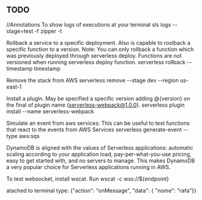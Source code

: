 TODO
--

//Annotations
To show logs of executions at your terminal
sls logs --stage=test -f zipper -t 

Rollback a service to a specific deployment.
Also is capable to roolback a specific function to a version.
Note: You can only rollback a function which was previously deployed through serverless deploy. Functions are not versioned when running serverless deploy function.
serverless rollback --timestamp timestamp

Remove the stack from AWS
serverless remove --stage dev --region us-east-1

Install a plugin. May be specified a specific version adding @{version}
on the final of plugin name (serverless-webpack@1.0.0).
serverless plugin install --name serverless-webpack

Simulate an event from aws services:
This can be useful to test functions that react
to the events from AWS Services
serverless generate-event --type aws:sqs

DynamoDB is aligned with the values of Serverless applications: automatic scaling according to your application load, pay-per-what-you-use pricing, easy to get started with, and no servers to manage. This makes DynamoDB a very popular choice for Serverless applications running in AWS.

To test websocket, install wscat.
Run wscat -c wss://${endpoint}

atached to terminal type: {"action": "onMessage", "data": { "nome": "rafa"}}